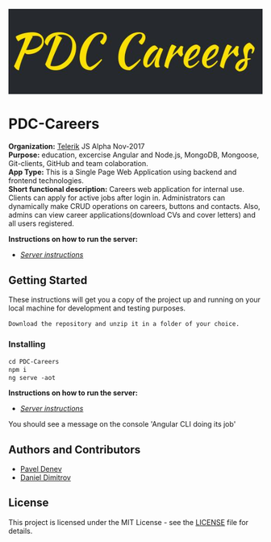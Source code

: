 ![alt text](./src/pdc-carrers-github.jpeg) 

# PDC-Careers

__Organization:__ [Telerik](http://telerikacademy.com/) JS Alpha Nov-2017   
**Purpose:** education, excercise Angular and Node.js, MongoDB, Mongoose, Git-clients, GitHub and team colaboration.  
**App Type:** This is a Single Page Web Application using backend and frontend technologies.  
**Short functional description:** Careers web application for internal use. Clients can apply for active jobs after login in. Administrators can dynamically make CRUD operations on careers, buttons and contacts. Also, admins can view career applications(download CVs and cover letters) and all users registered.

**Instructions on how to run the server:**
- *[Server instructions](https://github.com/shdwskip/PDC-Careers-Server)*

## Getting Started

These instructions will get you a copy of the project up and running on your local machine for development and testing purposes.

```
Download the repository and unzip it in a folder of your choice.
```

### Installing

```
cd PDC-Careers
npm i
ng serve -aot
```

**Instructions on how to run the server:**
- *[Server instructions](https://github.com/shdwskip/PDC-Careers-Server)*

You should see a message on the console 'Angular CLI doing its job'

## Authors and Contributors

* [Pavel Denev](https://github.com/shdwskip)
* [Daniel Dimitrov](https://github.com/danieldimitrov96)


## License

This project is licensed under the MIT License - see the [LICENSE](LICENSE) file for details.